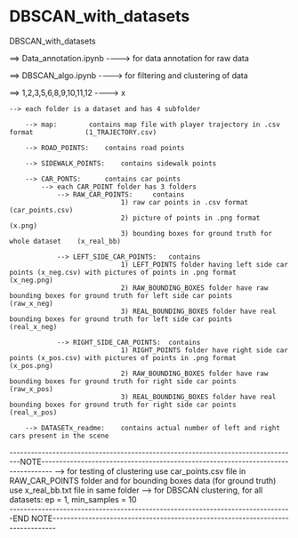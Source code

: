 # DBSCAN_with_datasets
DBSCAN_with_datasets

==> Data_annotation.ipynb		---->		for data annotation for raw data

==> DBSCAN_algo.ipynb			---->		for filtering and clustering of data



==> 1,2,3,5,6,8,9,10,11,12		---->		x
	
	--> each folder is a dataset and has 4 subfolder
	
		--> map:		contains map file with player trajectory in .csv format				(1_TRAJECTORY.csv)
		
		--> ROAD_POINTS: 	contains road points
		
		--> SIDEWALK_POINTS:	contains sidewalk points
		
		--> CAR_PONTS:		contains car points
			--> each CAR_POINT folder has 3 folders
				--> RAW_CAR_POINTS:		contains 
								1) raw car points in .csv format				(car_points.csv)
								2) picture of points in .png format				(x.png)
								3) bounding boxes for ground truth for whole dataset 	(x_real_bb)
				
				--> LEFT_SIDE_CAR_POINTS: 	contains
								1) LEFT_POINTS folder having left side car points (x_neg.csv) with pictures of points in .png format 	(x_neg.png)
								2) RAW_BOUNDING_BOXES folder have raw bounding boxes for ground truth for left side car points 		(raw_x_neg)
								3) REAL_BOUNDING_BOXES folder have real bounding boxes for ground truth for left side car points 		(real_x_neg)
				
				--> RIGHT_SIDE_CAR_POINTS: 	contains
								1) RIGHT_POINTS folder have right side car points (x_pos.csv) with pictures of points in .png format 	(x_pos.png)
								2) RAW_BOUNDING_BOXES folder have raw bounding boxes for ground truth for right side car points 		(raw_x_pos)
								3) REAL_BOUNDING_BOXES folder have real bounding boxes for ground truth for right side car points 		(real_x_pos)
		
		--> DATASETx_readme:	contains actual number of left and right cars present in the scene						
								
								
---------------------------------------------------------------------------------NOTE---------------------------------------------------------------------------------
-->	for testing of clustering use car_points.csv file in RAW_CAR_POINTS folder and for bounding boxes data (for ground truth) use x_real_bb.txt file in same folder	
-->	for DBSCAN clustering, for all datasets:	ep = 1,	min_samples = 10	   						
-------------------------------------------------------------------------------END NOTE-------------------------------------------------------------------------------
